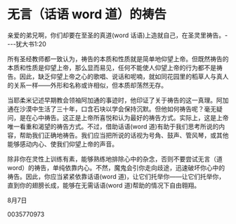 
# 无言（话语 word 道）的祷告

亲爱的弟兄啊，你们却要在至圣的真道(word 话语)上造就自己，在圣灵里祷告。----犹大书1:20

所有圣经教师都一致认为，祷告的本质和性质就是简单地仰望上帝。但既然祷告的本质和性质是仰望上帝，那么显而易见，任何不能使人仰望上帝的行为都不是祷告。因此，缺乏仰望上帝之心的歌唱、说话和呢喃，就如同花园里的稻草人与真人的关系一样——外形和名称或许相似，但本质却荡然无存。

当耶柔米记述早期教会领袖阿加通的事迹时，他印证了关于祷告的这一真理。阿加通在沙漠中生活了三十年，口含石块以学会保持沉默。但他如何祷告呢？毫无疑问，是在心中祷告。这正是上帝所喜悦和认为最好的祷告方式。实际上，这是上帝唯一看重和渴望的祷告方式。不过，借助话语(word 道)有助于我们思考所说的内容，帮助我们正确地祷告。我们应当把所说的话视为号角、鼓声、管风琴，或其他能够感动内心、使我们仰望上帝的声音。

除非你在灵性上训练有素，能够熟练地排除心中的杂念，否则不要尝试无言（道 word）的祷告，单纯依靠内心。不然，魔鬼会引你走向歧途，迅速破坏你心中的祷告。因此，你应当紧紧依靠话语(word 道)，让它们托举你——让它们托举你，直到你的翅膀长成，能够在无需话语(word 道)帮助的情况下自由翱翔。

8月7日

0035770973
